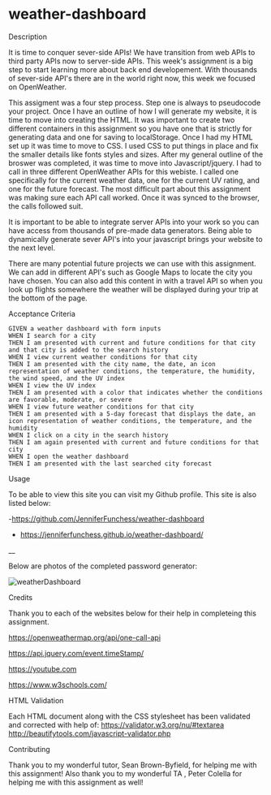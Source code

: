 # weather-dashboard

Description

It is time to conquer sever-side APIs! We have transition from web APIs to third party APIs now to server-side APIs. This week's assignment is a big step to start learning more about back end developement. With thousands of sever-side API's there are in the world right now, this week we focused on OpenWeather.

This assigment was a four step process. Step one is always to pseudocode your project. Once I have an outline of how I will generate my website, it is time to move into creating the HTML. It was important to create two different containers in this assignment so you have one that is strictly for generating data and one for saving to localStorage. Once I had my HTML set up it was time to move to CSS. I used CSS to put things in place and fix the smaller details like fonts styles and sizes. After my general outline of the broswer was completed, it was time to move into Javascript/jquery. I had to call in three different OpenWeather APIs for this webiste. I called one specifically for the current weather data, one for the current UV rating, and one for the future forecast. The most difficult part about this assignment was making sure each API call worked. Once it was synced to the browser, the calls followed suit.

It is important to be able to integrate server APIs into your work so you can have access from thousands of pre-made data generators. Being able to dynamically generate sever API's into your javascript brings your website to the next level.

There are many potential future projects we can use with this assignment. We can add in different API's such as Google Maps to locate the city you have chosen. You can also add this content in with a travel API so when you look up flights somewhere the weather will be displayed during your trip at the bottom of the page.

Acceptance Criteria

```
GIVEN a weather dashboard with form inputs
WHEN I search for a city
THEN I am presented with current and future conditions for that city and that city is added to the search history
WHEN I view current weather conditions for that city
THEN I am presented with the city name, the date, an icon representation of weather conditions, the temperature, the humidity, the wind speed, and the UV index
WHEN I view the UV index
THEN I am presented with a color that indicates whether the conditions are favorable, moderate, or severe
WHEN I view future weather conditions for that city
THEN I am presented with a 5-day forecast that displays the date, an icon representation of weather conditions, the temperature, and the humidity
WHEN I click on a city in the search history
THEN I am again presented with current and future conditions for that city
WHEN I open the weather dashboard
THEN I am presented with the last searched city forecast

```

Usage

To be able to view this site you can visit my Github profile. This site is also listed below:

-https://github.com/JenniferFunchess/weather-dashboard

- https://jenniferfunchess.github.io/weather-dashboard/

\_\_

Below are photos of the completed password generator:

![weatherDashboard](.png)

Credits

Thank you to each of the websites below for their help in completeing this assignment.

https://openweathermap.org/api/one-call-api

https://api.jquery.com/event.timeStamp/

https://youtube.com

https://www.w3schools.com/

HTML Validation

Each HTML document along with the CSS stylesheet has been validated and corrected with help of:
https://validator.w3.org/nu/#textarea
http://beautifytools.com/javascript-validator.php

Contributing

Thank you to my wonderful tutor, Sean Brown-Byfield, for helping me with this assignment!
Also thank you to my wonderful TA , Peter Colella for helping me with this assignment as well!
